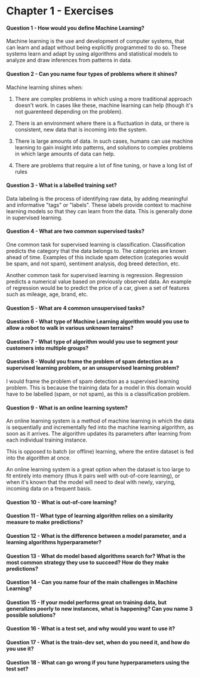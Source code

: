 # Chapter 1 - Exercises

#### Question 1 - How would you define Machine Learning?

Machine learning is the use and development of computer systems, that can learn and adapt without being explicitly programmed to do so. These systems learn and adapt by using algorithms and statistical models to analyze and draw inferences from patterns in data.

#### Question 2 - Can you name four types of problems where it shines?

Machine learning shines when:

1. There are complex problems in which using a more traditional approach doesn't work. In cases like these, machine learning can help (though it's not guarenteed depending on the problem).

2. There is an environment where there is a fluctuation in data, or there is consistent, new data that is incoming into the system.

3. There is large amounts of data. In such cases, humans can use machine learning to gain insight into patterns, and solutions to complex problems in which large amounts of data can help.

4. There are problems that require a lot of fine tuning, or have a long list of rules

#### Question 3 - What is a labelled training set?

Data labeling is the process of identifying raw data, by adding meaningful and informative "tags" or "labels". These labels provide context to machine learning models so that they can learn from the data. This is generally done in supervised learning.

#### Question 4 - What are two common supervised tasks?

One common task for supervised learning is classification. Classification predicts the category that the data belongs to. The categories are known ahead of time. Examples of this include spam detection (categories would be spam, and not spam), sentiment analysis, dog breed detection, etc.

Another common task for supervised learning is regression. Regression predicts a numerical value based on previously observed data. An example of regression would be to predict the price of a car, given a set of features such as mileage, age, brand, etc.

#### Question 5 - What are 4 common unsupervised tasks?

#### Question 6 - What type of Machine Learning algorithm would you use to allow a robot to walk in various unknown terrains?

#### Question 7 - What type of algorithm would you use to segment your customers into multiple groups?

#### Question 8 - Would you frame the problem of spam detection as a supervised learning problem, or an unsupervised learning problem?

I would frame the problem of spam detection as a supervised learning problem. This is because the training data for a model in this domain would have to be labelled (spam, or not spam), as this is a classification problem.

#### Question 9 - What is an online learning system?

An online learning system is a method of machine learning in which the data is sequentially and incrementally fed into the machine learning algorithm, as soon as it arrives. The algorithm updates its parameters after learning from each individual training instance. 

This is opposed to batch (or offline) learning, where the entire dataset is fed into the algorithm at once.

An online learning system is a great option when the dataset is too large to fit entirely into memory (thus it pairs well with out-of-core learning), or when it's known that the model will need to deal with newly, varying, incoming data on a frequent basis.

#### Question 10 - What is out-of-core learning?

#### Question 11 - What type of learning algorithm relies on a similarity measure to make predictions?

#### Question 12 - What is the difference between a model parameter, and a learning algorithms hyperparameter?

#### Question 13 - What do model based algorithms search for? What is the most common strategy they use to succeed? How do they make predictions?

#### Question 14 - Can you name four of the main challenges in Machine Learning?

#### Question 15 - If your model performs great on training data, but generalizes poorly to new instances, what is happening? Can you name 3 possible solutions?

#### Question 16 - What is a test set, and why would you want to use it?

#### Question 17 - What is the train-dev set, when do you need it, and how do you use it?

#### Question 18 - What can go wrong if you tune hyperparameters using the test set?